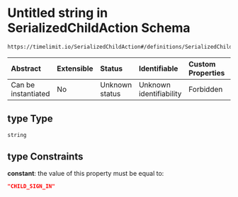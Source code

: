 # Untitled string in SerializedChildAction Schema

```txt
https://timelimit.io/SerializedChildAction#/definitions/SerializedChildSignInAction/properties/type
```



| Abstract            | Extensible | Status         | Identifiable            | Custom Properties | Additional Properties | Access Restrictions | Defined In                                                                                      |
| :------------------ | :--------- | :------------- | :---------------------- | :---------------- | :-------------------- | :------------------ | :---------------------------------------------------------------------------------------------- |
| Can be instantiated | No         | Unknown status | Unknown identifiability | Forbidden         | Allowed               | none                | [SerializedChildAction.schema.json\*](SerializedChildAction.schema.json "open original schema") |

## type Type

`string`

## type Constraints

**constant**: the value of this property must be equal to:

```json
"CHILD_SIGN_IN"
```
